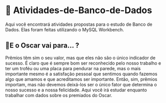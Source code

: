 # 📘 Atividades-de-Banco-de-Dados
Aqui você encontrará atividades propostas para o estudo de Banco de Dados. Elas foram feitas utilizando o MySQL Workbench.

<!-- * [1. E o Oscar vai para... ?](##-🔹E-o-Oscar-vai-para...-?) -->

## 🔹E o Oscar vai para... ?
Prêmios têm sim o seu valor, mas que eles não são o único indicador de sucesso. É claro que é sempre bom ser reconhecido pelo nosso trabalho e ter um troféu ou uma placa para pendurar na parede, mas o mais importante mesmo é a satisfação pessoal que sentimos quando fazemos algo que amamos e que acreditamos ser importante. Então, sim, prêmios importam, mas não devemos deixá-los ser o único fator que determina o nosso sucesso e a nossa felicidade.
Aqui você irá estudar enquanto trabalhar com dados sobre os premiados do Oscar.

